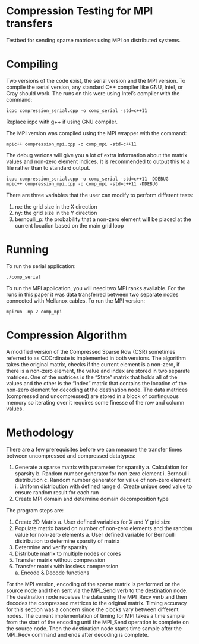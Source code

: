 # Compression Testing for MPI transfers

Testbed for sending sparse matrices using MPI on distributed systems.


# Compiling

Two versions of the code exist, the serial version and the MPI version.  To compile the serial version, any standard C++ compiler like GNU, Intel, or Cray should work.  The runs on this were using Intel’s compiler with the command:

	icpc compression_serial.cpp -o comp_serial -std=c++11

Replace icpc with g++ if using GNU compiler.

The MPI version was compiled using the MPI wrapper with the command:

	mpic++ compression_mpi.cpp -o comp_mpi -std=c++11

The debug verions will give you a lot of extra information about the matrix values and non-zero element indices.  It is recommended to output this to a file rather than to standard output.

    icpc compression_serial.cpp -o comp_serial -std=c++11 -DDEBUG
    mpic++ compression_mpi.cpp -o comp_mpi -std=c++11 -DDEBUG

There are three variables that the user can modify to perform different tests:

1.	nx: the grid size in the X direction
2.	ny: the grid size in the Y direction
3.	bernoulli_p: the probability that a non-zero element will be placed at the current location based on the main grid loop


# Running

To run the serial application:
	
    ./comp_serial

To run the MPI application, you will need two MPI ranks available.  For the runs in this paper it was data transferred between two separate nodes connected with Mellanox cables.  To run the MPI version:

	mpirun -np 2 comp_mpi


# Compression Algorithm

A modified version of the Compressed Sparse Row (CSR) sometimes referred to as COOrdinate is implemented in both versions.  The algorithm takes the original matrix, checks if the current element is a non-zero, if there is a non-zero element, the value and index are stored in two separate matrices.  One of the matrices is the “State” matrix that holds all of the values and the other is the “Index” matrix that contains the location of the non-zero element for decoding at the destination node.  The data matrices (compressed and uncompressed) are stored in a block of continguous memory so iterating over it requires some finesse of the row and column values.


# Methodology

There are a few prerequisites before we can measure the transfer times between uncompressed and compressed datatypes:

1.	Generate a sparse matrix with parameter for sparsity
  a.	Calculation for sparsity
  b.	Random number generator for non-zero element
      i.	Bernoulli distribution
  c.	Random number generator for value of non-zero element
      i.	Uniform distribution with defined range
  d.	Create unique seed value to ensure random result for each run
2.	Create MPI domain and determine domain decomposition type

The program steps are:	
1.	Create 2D Matrix
  a.	User defined variables for X and Y grid size
2.	Populate matrix based on number of non-zero elements and the random value for non-zero elements
  a.	User defined variable for Bernoulli distribution to determine sparsity of matrix
3.	Determine and verify sparsity
4.	Distribute matrix to multiple nodes or cores
5.	Transfer matrix without compression
6.	Transfer matrix with lossless compression	
  a.	Encode & Decode functions

For the MPI version, encoding of the sparse matrix is performed on the source node and then sent via the MPI_Send verb to the destination node.  The destination node receives the data using the MPI_Recv verb and then decodes the compressed matrices to the original matrix.  Timing accuracy for this section was a concern since the clocks vary between different nodes.  The current implementation of timing for MPI takes a time sample from the start of the encoding until the MPI_Send operation is complete on the source node.  Then the destination node starts time sample after the MPI_Recv command and ends after decoding is complete.
